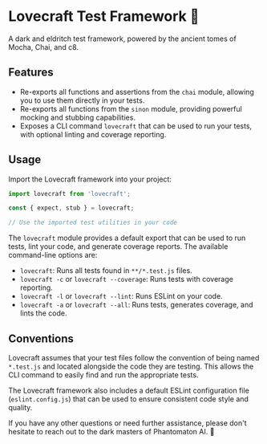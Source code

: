 # Lovecraft Test Framework 🐙

A dark and eldritch test framework, powered by the ancient tomes of Mocha, Chai, and c8.

## Features

- Re-exports all functions and assertions from the `chai` module, allowing you to use them directly in your tests.
- Re-exports all functions from the `sinon` module, providing powerful mocking and stubbing capabilities.
- Exposes a CLI command `lovecraft` that can be used to run your tests, with optional linting and coverage reporting.

## Usage

Import the Lovecraft framework into your project:

```javascript
import lovecraft from 'lovecraft';

const { expect, stub } = lovecraft;

// Use the imported test utilities in your code
```

The `lovecraft` module provides a default export that can be used to run tests, lint your code, and generate coverage reports. The available command-line options are:

- `lovecraft`: Runs all tests found in `**/*.test.js` files.
- `lovecraft -c` or `lovecraft --coverage`: Runs tests with coverage reporting.
- `lovecraft -l` or `lovecraft --lint`: Runs ESLint on your code.
- `lovecraft -a` or `lovecraft --all`: Runs tests, generates coverage, and lints the code.

## Conventions

Lovecraft assumes that your test files follow the convention of being named `*.test.js` and located alongside the code they are testing. This allows the CLI command to easily find and run the appropriate tests.

The Lovecraft framework also includes a default ESLint configuration file (`eslint.config.js`) that can be used to ensure consistent code style and quality.

If you have any other questions or need further assistance, please don't hesitate to reach out to the dark masters of Phantomaton AI. 🐙